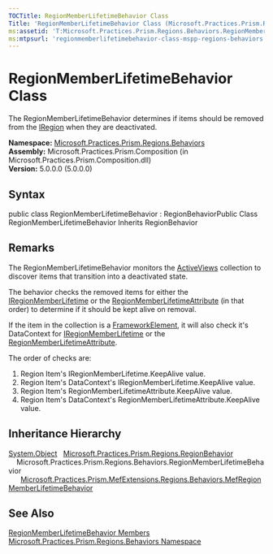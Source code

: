 ```yaml
---
TOCTitle: RegionMemberLifetimeBehavior Class
Title: 'RegionMemberLifetimeBehavior Class (Microsoft.Practices.Prism.Regions.Behaviors)'
ms:assetid: 'T:Microsoft.Practices.Prism.Regions.Behaviors.RegionMemberLifetimeBehavior'
ms:mtpsurl: 'regionmemberlifetimebehavior-class-mspp-regions-behaviors.md'
---
```


# RegionMemberLifetimeBehavior Class

The RegionMemberLifetimeBehavior determines if items should be removed from the [IRegion](https://msdn.microsoft.com/library/microsoft.practices.prism.regions.iregion) when they are deactivated.

**Namespace:** [Microsoft.Practices.Prism.Regions.Behaviors](https://msdn.microsoft.com/library/microsoft.practices.prism.regions.behaviors)
**Assembly:** Microsoft.Practices.Prism.Composition (in Microsoft.Practices.Prism.Composition.dll)<br/>
**Version:** 5.0.0.0 (5.0.0.0)

## Syntax
public class RegionMemberLifetimeBehavior : RegionBehaviorPublic Class RegionMemberLifetimeBehavior Inherits RegionBehavior

## Remarks

 The RegionMemberLifetimeBehavior monitors the [ActiveViews](https://msdn.microsoft.com/library/microsoft.practices.prism.regions.iregion.activeviews) collection to discover items that transition into a deactivated state.

The behavior checks the removed items for either the [IRegionMemberLifetime](https://msdn.microsoft.com/library/microsoft.practices.prism.regions.iregionmemberlifetime) or the [RegionMemberLifetimeAttribute](https://msdn.microsoft.com/library/microsoft.practices.prism.regions.regionmemberlifetimeattribute) (in that order) to determine if it should be kept alive on removal.

If the item in the collection is a [FrameworkElement](http://msdn.microsoft.com/en-us/library/ms602714), it will also check it's DataContext for [IRegionMemberLifetime](https://msdn.microsoft.com/library/microsoft.practices.prism.regions.iregionmemberlifetime) or the [RegionMemberLifetimeAttribute](https://msdn.microsoft.com/library/microsoft.practices.prism.regions.regionmemberlifetimeattribute).

The order of checks are:
1.  Region Item's IRegionMemberLifetime.KeepAlive value.
2.  Region Item's DataContext's IRegionMemberLifetime.KeepAlive value.
3.  Region Item's RegionMemberLifetimeAttribute.KeepAlive value.
4.  Region Item's DataContext's RegionMemberLifetimeAttribute.KeepAlive value.

## Inheritance Hierarchy

[System.Object](http://msdn.microsoft.com/en-us/library/e5kfa45b)
  [Microsoft.Practices.Prism.Regions.RegionBehavior](https://msdn.microsoft.com/library/microsoft.practices.prism.regions.regionbehavior)
    Microsoft.Practices.Prism.Regions.Behaviors.RegionMemberLifetimeBehavior
      [Microsoft.Practices.Prism.MefExtensions.Regions.Behaviors.MefRegionMemberLifetimeBehavior](https://msdn.microsoft.com/library/microsoft.practices.prism.mefextensions.regions.behaviors.mefregionmemberlifetimebehavior)

## See Also
[RegionMemberLifetimeBehavior Members](https://msdn.microsoft.com/allmembers.t:microsoft.practices.prism.regions.behaviors.regionmemberlifetimebehavior)<br/>
[Microsoft.Practices.Prism.Regions.Behaviors Namespace](https://msdn.microsoft.com/library/microsoft.practices.prism.regions.behaviors)<br/>